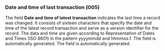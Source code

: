 ### Date and time of last transaction (005)

The field **Date and time of latest transaction** indicates the last time a record was changed. It consists of sixteen characters that specify the date and time of the latest record transaction and serve as a version identifier for the record. The data and time are given according to Representation of Dates and Times (ISO 8601) in the pattern yyyymmdd and hhmmss.f. The field is automatically generated. The field is automatically generated.  
